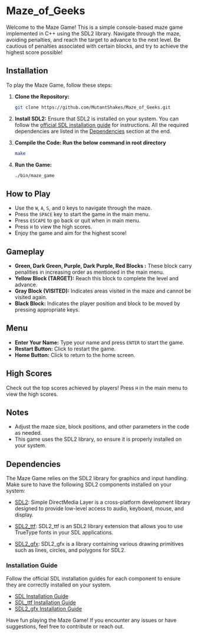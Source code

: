 # Maze_of_Geeks

Welcome to the Maze Game! This is a simple console-based maze game implemented in C++ using the SDL2 library. Navigate through the maze, avoiding penalties, and reach the target to advance to the next level. Be cautious of penalties associated with certain blocks, and try to achieve the highest score possible!

## Installation

To play the Maze Game, follow these steps:

1. **Clone the Repository:**
   ```bash
   git clone https://github.com/MutantShakes/Maze_of_Geeks.git
   ```

2. **Install SDL2:**
   Ensure that SDL2 is installed on your system. You can follow the [official SDL installation guide](https://wiki.libsdl.org/Installation) for instructions. All the required dependencies are listed in the [Dependencies](#dependencies) section at the end. 

4. **Compile the Code: Run the below command in root directory**
   ```bash
   make
   ```

5. **Run the Game:**
   ```bash
   ./bin/maze_game
   ```

## How to Play

- Use the `W`, `A`, `S`, and `D` keys to navigate through the maze.
- Press the `SPACE` key to start the game in the main menu.
- Press `ESCAPE` to go back or quit when in main menu.
- Press `H` to view the high scores.
- Enjoy the game and aim for the highest score!

## Gameplay

- **Green, Dark Green, Purple, Dark Purple, Red Blocks :** These block carry penalities in increasing order as mentioned in the main menu.
- **Yellow Block (TARGET):** Reach this block to complete the level and advance.
- **Gray Block (VISITED):** Indicates areas visited in the maze and cannot be visited again.
- **Black Block:** Indicates the player position and block to be moved by pressing appropriate keys.

## Menu

- **Enter Your Name:** Type your name and press `ENTER` to start the game.
- **Restart Button:** Click to restart the game.
- **Home Button:** Click to return to the home screen.

## High Scores

Check out the top scores achieved by players! Press `H` in the main menu to view the high scores.

## Notes

- Adjust the maze size, block positions, and other parameters in the code as needed.
- This game uses the SDL2 library, so ensure it is properly installed on your system.

## Dependencies

The Maze Game relies on the SDL2 library for graphics and input handling. Make sure to have the following SDL2 components installed on your system:

- [SDL2](https://libsdl.org/download-2.0.php): Simple DirectMedia Layer is a cross-platform development library designed to provide low-level access to audio, keyboard, mouse, and display.

- [SDL2_ttf](https://libsdl.org/projects/SDL_ttf/): SDL2_ttf is an SDL2 library extension that allows you to use TrueType fonts in your SDL applications.

- [SDL2_gfx](http://www.ferzkopp.net/wordpress/2016/01/02/sdl_gfx-sdl2_gfx/): SDL2_gfx is a library containing various drawing primitives such as lines, circles, and polygons for SDL2.

### Installation Guide

Follow the official SDL installation guides for each component to ensure they are correctly installed on your system.

- [SDL Installation Guide](https://wiki.libsdl.org/Installation)
- [SDL_ttf Installation Guide](https://libsdl.org/projects/SDL_ttf/)
- [SDL2_gfx Installation Guide](http://www.ferzkopp.net/wordpress/2016/01/02/sdl_gfx-sdl2_gfx/)

Have fun playing the Maze Game! If you encounter any issues or have suggestions, feel free to contribute or reach out.
